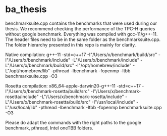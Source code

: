 # ba_thesis

benchmarksuite.cpp contains the benchmarks that were used during our thesis. We recommend checking the performance of the TPC-H queries without google benchmark.
Everything was compiled with gcc-11/g++-11.
The header files need to be in the same folder as the benchmarksuite.cpp. The folder hierarchy presented in this repo is mainly for clarity.

Native compilation:
g++-11 -std=c++17 -I"/Users/x/benchmark/build/src" -I"/Users/x/benchmark/include" -L"/Users/x/benchmark/include" -L"/Users/x/benchmark/build/src" -I"/opt/homebrew/include" -L"/opt/homebrew/lib" -pthread -lbenchmark -fopenmp -ltbb benchmarksuite.cpp -O3

Rosetta compilation:
x86_64-apple-darwin20-g++-11 -std=c++17 -I"/Users/x/benchmark-rosetta/build/src" -I"/Users/x/benchmark-rosetta/include" -L"/Users/x/benchmark-rosetta/include" -L"/Users/x/benchmark-rosetta/build/src" -I"/usr/local/include" -L"/usr/local/lib" -pthread -lbenchmark -ltbb -fopenmp benchmarksuite.cpp -O3


Please do adapt the commands with the right paths to the google benchmark, pthread, Intel oneTBB folders. 

